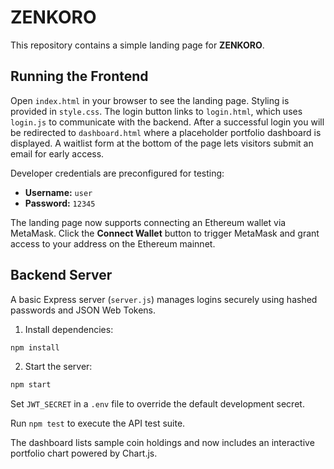 # ZENKORO

This repository contains a simple landing page for **ZENKORO**.

## Running the Frontend

Open `index.html` in your browser to see the landing page. Styling is provided in `style.css`. The login button links to `login.html`, which uses `login.js` to communicate with the backend. After a successful login you will be redirected to `dashboard.html` where a placeholder portfolio dashboard is displayed. A waitlist form at the bottom of the page lets visitors submit an email for early access.

Developer credentials are preconfigured for testing:

- **Username:** `user`
- **Password:** `12345`

The landing page now supports connecting an Ethereum wallet via MetaMask. Click
the **Connect Wallet** button to trigger MetaMask and grant access to your
address on the Ethereum mainnet.

## Backend Server

A basic Express server (`server.js`) manages logins securely using hashed passwords and JSON Web Tokens.

1. Install dependencies:

```bash
npm install
```

2. Start the server:

```bash
npm start
```

Set `JWT_SECRET` in a `.env` file to override the default development secret.

Run `npm test` to execute the API test suite.

The dashboard lists sample coin holdings and now includes an interactive portfolio chart powered by Chart.js.
